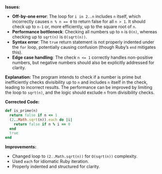**Issues:**
- **Off-by-one error**: The loop for `i in 2..n` includes `n` itself, which incorrectly causes `n % n == 0` to return false for all `n > 1`. It should check up to `n-1` or, more efficiently, up to the square root of `n`.
- **Performance bottleneck**: Checking all numbers up to `n` is `O(n)`, whereas checking up to `sqrt(n)` is `O(sqrt(n))`.
- **Syntax error**: The `true` return statement is not properly indented under the `for` loop, potentially causing confusion (though Ruby’s `end` mitigates this).
- **Edge case handling**: The check `n <= 1` correctly handles non-positive numbers, but negative numbers should also be explicitly addressed for clarity.

**Explanation:**
The program intends to check if a number is prime but inefficiently checks divisibility up to `n` and includes `n` itself in the check, leading to incorrect results. The performance can be improved by limiting the loop to `sqrt(n)`, and the logic should exclude `n` from divisibility checks.

**Corrected Code:**
```ruby
def is_prime(n)
  return false if n <= 1
  (2..Math.sqrt(n)).each do |i|
    return false if n % i == 0
  end
  true
end
```

**Improvements:**
- Changed loop to `(2..Math.sqrt(n))` for `O(sqrt(n))` complexity.
- Used `each` for idiomatic Ruby iteration.
- Properly indented and structured for clarity.
